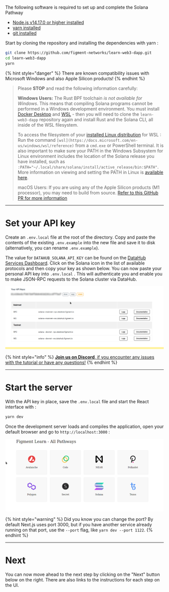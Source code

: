 The following software is required to set up and complete the Solana Pathway

* [Node.js v14.17.0 or higher installed](https://nodejs.org/)
* [yarn installed](https://yarnpkg.com/getting-started/install)
* [git installed](https://git-scm.com/book/en/v2/Getting-Started-Installing-Git)

Start by cloning the repository and installing the dependencies with yarn :

```bash
git clone https://github.com/figment-networks/learn-web3-dapp.git
cd learn-web3-dapp
yarn
```

{% hint style="danger" %}
There are known compatibility issues with Microsoft Windows and also Apple Silicon products!
{% endhint %}

> Please **STOP** and read the following information carefully:
>
> **Windows Users:** The Rust BPF toolchain _is not available for Windows_. This means that compiling Solana programs cannot be performed in a Windows development environment. You must install [Docker Desktop](https://learn.figment.io/network-documentation/extra-guides/docker-setup-for-windows) and [WSL](https://docs.microsoft.com/en-us/windows/wsl/install-win10#manual-installation-steps) - then you will need to clone the `learn-web3-dapp` repository again and install Rust and the Solana CLI, all inside of the WSL filesystem.
>
> To access the filesystem of your [installed Linux distribution](https://docs.microsoft.com/en-us/windows/wsl/install-win10#step-6---install-your-linux-distribution-of-choice) for WSL :
> Run the command `[wsl](https://docs.microsoft.com/en-us/windows/wsl/reference)` from a `cmd.exe` or PowerShell terminal. It is also important to make sure your PATH in the Windows Subsystem for Linux environment includes the location of the Solana release you have installed, such as `:PATH="~/.local/share/solana/install/active_release/bin:$PATH"`.
> More information on viewing and setting the PATH in Linux is [available here](https://opensource.com/article/17/6/set-path-linux).
>
> macOS Users: If you are using any of the Apple Silicon products (M1 processor), you may need to build from source. [Refer to this GitHub PR for more information](https://github.com/solana-labs/solana/pull/16346/)

---------------------------

# Set your API key

Create an `.env.local` file at the root of the directory. Copy and paste the contents of the existing `.env.example` into the new file and save it to disk (alternatively, you can rename `.env.example`).

The value for `DATAHUB_SOLANA_API_KEY` can be found on the [DataHub Services Dashboard](https://datahub.figment.io/services/solana). Click on the Solana icon in the list of available protocols and then copy your key as shown below. You can now paste your personal API key into `.env.local` . This will authenticate you and enable you to make JSON-RPC requests to the Solana cluster via DataHub.

![](../../../.gitbook/assets/solana-setup-00.gif)

{% hint style="info" %}
[**Join us on Discord**, if you encounter any issues with the tutorial or have any questions!](https://discord.gg/fszyM7K)
{% endhint %}

---------------------------

# Start the server

With the API key in place, save the `.env.local` file and start the React interface with :

```bash
yarn dev
```

Once the development server loads and compiles the application, open your default browser and go to `http://localhost:3000` :

![](../../../.gitbook/assets/pathway-home.gif)

{% hint style="warning" %}
Did you know you can change the port? By default Next.js uses port 3000, but if you have another service already running on that port, use the `--port` flag, like `yarn dev --port 1122`.
{% endhint %}

---------------------------

# Next

You can now move ahead to the next step by clicking on the "Next" button below on the right. There are also links to the instructions for each step on the UI.

